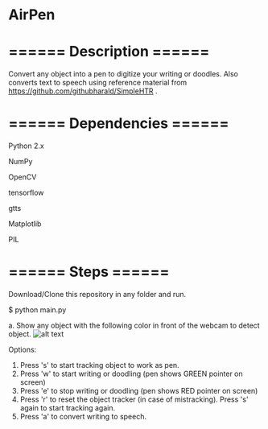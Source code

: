 # AirPen

# ====== Description ======

Convert any object into a pen to digitize your writing or doodles. Also converts text to speech using reference material from https://github.com/githubharald/SimpleHTR .


# ====== Dependencies ======
Python 2.x

NumPy

OpenCV

tensorflow

gtts

Matplotlib

PIL

# ====== Steps ======
Download/Clone this repository in any folder and run.

$ python main.py

a. Show any object with the following color in front of the webcam to detect object.
![alt text](https://images.fabric.com/images/400/400/AP-895.jpg)

Options:
1. Press 's' to start tracking object to work as pen.
2. Press 'w' to start writing or doodling (pen shows GREEN pointer on screen)
3. Press 'e' to stop writing or doodling (pen shows RED pointer on screen)
4. Press 'r' to reset the object tracker (in case of mistracking). Press 's' again to start tracking again.
4. Press 'a' to convert writing to speech.
